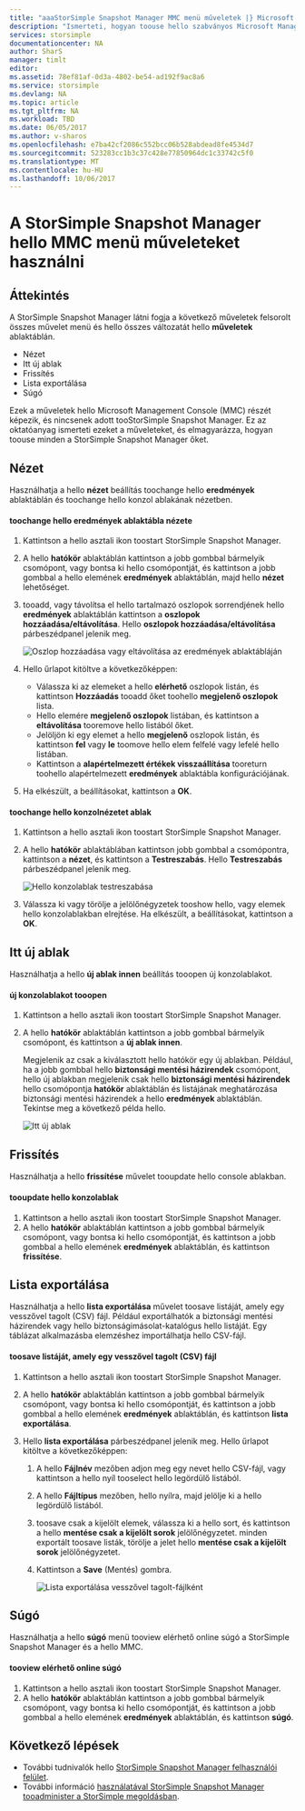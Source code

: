 ```yaml
---
title: "aaaStorSimple Snapshot Manager MMC menü műveletek |} Microsoft Docs"
description: "Ismerteti, hogyan toouse hello szabványos Microsoft Management Console (MMC) menü műveletek a StorSimple Snapshot Manager."
services: storsimple
documentationcenter: NA
author: SharS
manager: timlt
editor: 
ms.assetid: 78ef81af-0d3a-4802-be54-ad192f9ac8a6
ms.service: storsimple
ms.devlang: NA
ms.topic: article
ms.tgt_pltfrm: NA
ms.workload: TBD
ms.date: 06/05/2017
ms.author: v-sharos
ms.openlocfilehash: e7ba42cf2086c552bcc06b528abdead8fe4534d7
ms.sourcegitcommit: 523283cc1b3c37c428e77850964dc1c33742c5f0
ms.translationtype: MT
ms.contentlocale: hu-HU
ms.lasthandoff: 10/06/2017
---
```

# <a name="use-hello-mmc-menu-actions-in-storsimple-snapshot-manager"></a>A StorSimple Snapshot Manager hello MMC menü műveleteket használni

## <a name="overview"></a>Áttekintés
A StorSimple Snapshot Manager látni fogja a következő műveletek felsorolt összes művelet menü és hello összes változatát hello **műveletek** ablaktáblán.

* Nézet
* Itt új ablak 
* Frissítés 
* Lista exportálása 
* Súgó 

Ezek a műveletek hello Microsoft Management Console (MMC) részét képezik, és nincsenek adott tooStorSimple Snapshot Manager. Ez az oktatóanyag ismerteti ezeket a műveleteket, és elmagyarázza, hogyan toouse minden a StorSimple Snapshot Manager őket.

## <a name="view"></a>Nézet
Használhatja a hello **nézet** beállítás toochange hello **eredmények** ablaktáblán és toochange hello konzol ablakának nézetben. 

#### <a name="toochange-hello-results-pane-view"></a>toochange hello eredmények ablaktábla nézete
1. Kattintson a hello asztali ikon toostart StorSimple Snapshot Manager.
2. A hello **hatókör** ablaktáblán kattintson a jobb gombbal bármelyik csomópont, vagy bontsa ki hello csomópontját, és kattintson a jobb gombbal a hello elemének **eredmények** ablaktáblán, majd hello **nézet** lehetőséget. 
3. tooadd, vagy távolítsa el hello tartalmazó oszlopok sorrendjének hello **eredmények** ablaktáblán kattintson a **oszlopok hozzáadása/eltávolítása**. Hello **oszlopok hozzáadása/eltávolítása** párbeszédpanel jelenik meg.
   
    ![Oszlop hozzáadása vagy eltávolítása az eredmények ablaktábláján](./media/storsimple-snapshot-manager-mmc-menu/HCS_SSM_Add_remove_columns.png) 
4. Hello űrlapot kitöltve a következőképpen:
   
   * Válassza ki az elemeket a hello **elérhető** oszlopok listán, és kattintson **Hozzáadás** tooadd őket toohello **megjelenő oszlopok** lista. 
   * Hello elemére **megjelenő oszlopok** listában, és kattintson a **eltávolítása** tooremove hello listából őket. 
   * Jelöljön ki egy elemet a hello **megjelenő** oszlopok listán, és kattintson **fel** vagy **le** toomove hello elem felfelé vagy lefelé hello listában. 
   * Kattintson a **alapértelmezett értékek visszaállítása** tooreturn toohello alapértelmezett **eredmények** ablaktábla konfigurációjának. 
5. Ha elkészült, a beállításokat, kattintson a **OK**. 

#### <a name="toochange-hello-console-window-view"></a>toochange hello konzolnézetet ablak
1. Kattintson a hello asztali ikon toostart StorSimple Snapshot Manager.
2. A hello **hatókör** ablaktáblában kattintson jobb gombbal a csomópontra, kattintson a **nézet**, és kattintson a **Testreszabás**. Hello **Testreszabás** párbeszédpanel jelenik meg.
   
    ![Hello konzolablak testreszabása](./media/storsimple-snapshot-manager-mmc-menu/HCS_SSM_Customize.png) 
3. Válassza ki vagy törölje a jelölőnégyzetek tooshow hello, vagy elemek hello konzolablakban elrejtése. Ha elkészült, a beállításokat, kattintson a **OK**.

## <a name="new-window-from-here"></a>Itt új ablak
Használhatja a hello **új ablak innen** beállítás tooopen új konzolablakot.

#### <a name="tooopen-a-new-console-window"></a>új konzolablakot tooopen
1. Kattintson a hello asztali ikon toostart StorSimple Snapshot Manager.
2. A hello **hatókör** ablaktáblán kattintson a jobb gombbal bármelyik csomópont, és kattintson a **új ablak innen**. 
   
    Megjelenik az csak a kiválasztott hello hatókör egy új ablakban. Például, ha a jobb gombbal hello **biztonsági mentési házirendek** csomópont, hello új ablakban megjelenik csak hello **biztonsági mentési házirendek** hello csomópontja **hatókör** ablaktáblán és listájának meghatározása biztonsági mentési házirendek a hello **eredmények** ablaktáblán. Tekintse meg a következő példa hello.
   
    ![Itt új ablak](./media/storsimple-snapshot-manager-mmc-menu/HCS_SSM_NewWindow.png) 

## <a name="refresh"></a>Frissítés
Használhatja a hello **frissítése** művelet tooupdate hello console ablakban.

#### <a name="tooupdate-hello-console-window"></a>tooupdate hello konzolablak
1. Kattintson a hello asztali ikon toostart StorSimple Snapshot Manager.
2. A hello **hatókör** ablaktáblán kattintson a jobb gombbal bármelyik csomópont, vagy bontsa ki hello csomópontját, és kattintson a jobb gombbal a hello elemének **eredmények** ablaktáblán, és kattintson **frissítése**. 

## <a name="export-list"></a>Lista exportálása
Használhatja a hello **lista exportálása** művelet toosave listáját, amely egy vesszővel tagolt (CSV) fájl. Például exportálhatók a biztonsági mentési házirendek vagy hello biztonságimásolat-katalógus hello listáját. Egy táblázat alkalmazásba elemzéshez importálhatja hello CSV-fájl.

#### <a name="toosave-a-list-in-a-comma-separated-value-csv-file"></a>toosave listáját, amely egy vesszővel tagolt (CSV) fájl
1. Kattintson a hello asztali ikon toostart StorSimple Snapshot Manager. 
2. A hello **hatókör** ablaktáblán kattintson a jobb gombbal bármelyik csomópont, vagy bontsa ki hello csomópontját, és kattintson a jobb gombbal a hello elemének **eredmények** ablaktáblán, és kattintson **lista exportálása**. 
3. Hello **lista exportálása** párbeszédpanel jelenik meg. Hello űrlapot kitöltve a következőképpen: 
   
   1. A hello **Fájlnév** mezőben adjon meg egy nevet hello CSV-fájl, vagy kattintson a hello nyíl tooselect hello legördülő listából.
   2. A hello **Fájltípus** mezőben, hello nyílra, majd jelölje ki a hello legördülő listából.
   3. toosave csak a kijelölt elemek, válassza ki a hello sort, és kattintson a hello **mentése csak a kijelölt sorok** jelölőnégyzetet. minden exportált toosave listák, törölje a jelet hello **mentése csak a kijelölt sorok** jelölőnégyzetet.
   4. Kattintson a **Save** (Mentés) gombra.
      
      ![Lista exportálása vesszővel tagolt-fájlként](./media/storsimple-snapshot-manager-mmc-menu/HCS_SSM_Export_List.png) 

## <a name="help"></a>Súgó
Használhatja a hello **súgó** menü tooview elérhető online súgó a StorSimple Snapshot Manager és a hello MMC.

#### <a name="tooview-available-online-help"></a>tooview elérhető online súgó
1. Kattintson a hello asztali ikon toostart StorSimple Snapshot Manager.
2. A hello **hatókör** ablaktáblán kattintson a jobb gombbal bármelyik csomópont, vagy bontsa ki hello csomópontját, és kattintson a jobb gombbal a hello elemének **eredmények** ablaktáblán, és kattintson **súgó**. 

## <a name="next-steps"></a>Következő lépések
* További tudnivalók hello [StorSimple Snapshot Manager felhasználói felület](storsimple-use-snapshot-manager.md).
* További információ [használatával StorSimple Snapshot Manager tooadminister a StorSimple megoldásban](storsimple-snapshot-manager-admin.md).

